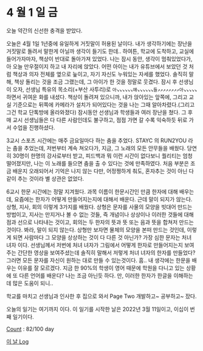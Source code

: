 # 4 월 1 일 금

오늘 약간의 신선한 충격을 받았다.

오늘은 4월 1일 1년중에 유일하게 거짓말이 허용된 날이다. 내가 생각하기에는 장난을 거짓말로 돌려서 말한게 아닐까 생각이 들기도 한데.. 하여튼, 학교에 도착하고, 교실에 들어가자마자, 책상이 반대로 돌아가져 있었다. 나는 잠시 동안, 생각이 멈춰있었다가, 아 오늘 만우절이지 하고 내 자리에 앉았다. 어떤 아이는 내가 유튜브에서 보았던 것 처럼 책상과 의자 전체를 옆으로 눞이고, 자기 자신도 누워있는 자세를 했었다. 솔직히 말해, 책상 돌리는 것을 조금 그랬는데, 그 아이가 한 것을 정말로 웃겼다. 잠시 후 선생님이 오자, 선생님 특유의 목소리(+부산 사투리)로 `아↘️↘️↘️↘️↘️↘️얘↘️↘️↘️↘️↘️↘️들↗️↗️↗️↗️↗️↗️↗️↗️아↘️↘️↘️↘️↘️` 하면서 귀여운 화를 내셨다. 책상이 돌려져 있으니까, 내가 앉아있는 앞쪽에, 그리고 교실 기준으로는 뒤쪽에 카메라가 설치가 되어있다는 것을 나는 그때 알아차렸다.(그리고 그건 학교 단톡방에 올라와졌다) 잠시동안 선생님과 학생들과 여러 장난을 쳤다. 그 후 매 교시 선생님들은 다 다른 사람인데도 불구하고, 점점 가면 갈 수록 익숙하듯 뒤로 가서 수업을 진행하셨다.

3교시 스포츠 시간에는 매주 금요일마다 하는 춤을 추었다. STAYC 의 RUN2YOU 라는 춤을 추었는데, 저번부터 계속 쳐오다가, 지금, 그 노래의 모든 안무들을 배웠다. 당연히 30명이 한명의 강사로부터 받고, 피드백과 뭐 이런 시간이 없다보니 퀄리티는 엄청 떨어졌지만, 나는 이 노래를 들으면 춤을 출 수 있다는 것에 만족하였다. 처음 부분은 조금 배운지 오래되어서 기억은 나지 않는 다만, 어정쩡하게 춰도, 혼자추는 것이 아닌 다 같이 추는 것이라 별 상관은 없었다.

6교시 한문 시간에는 정말 지겨웠다. 과목 이름이 한문시간인 만큼 한자에 대해 배우는데, 요즘에는 한자가 어떻게 만들어지는지에 대해서 배운다. 근데 말이 되지가 않는다. 상형, 지사, 회의 이렇게 3가지를 배웠다. 상형은 문자를 사물의 모양을 빗대어 만드는 방법이고, 지사는 만지거나 볼 수 없는 것들, 즉 개념이나 상상이나 이러한 것들에 대해 점과 선으로 나타내는 것이고, 회의는 두 한자의 뜻과 뜻 또는 음과 뜻을 합쳐저 만드는 것이다. 봐라, 말이 되지 않는다. 상형만 보자면 물체의 모양을 본떠 만드는 것인데, 이렇게 되면 사람마다 그 모양을 상상하는 것이 다 다른 것 아닌가? 가장 심한 문자는 처녀 녀자 이다. 선생님께서 저번에 처녀 녀자가 그림에서 어떻게 한자로 만들어지는지 보여주는 간단한 영상을 보여주셨는데 솔직히 말해서 저렇게 처녀 녀자의 한자를 만들었다? 그러면 모든 문자를 자신이 원하는 대로 만들 수 있는것이다. 흠.. 내 생각에는 한문을 배우는 이유를 잘 모르겠다. 지금 한 90%의 학생이 영어 때문에 학원을 다니고 있는 상황에 또 다른 언어를 배운다? 나는 조금 아닌듯 하다. 만, 이러한 한자가 한글을 이해하는데 많은 도움이 되니..

학교를 마치고 선생님과 인사한 후 집으로 와서 Page Two 개발하고~ 공부하고~ 잤다.

오늘의 일기는 여기까지 이다. 이 일기를 시작한 날은 2022년 3월 11일이고, 이십이 번째 일기이다.

[Count](../../../roadmap/roadmap.md) : 82/100 day

[이 날 Log](../../../logs/2022/4/1.md)
